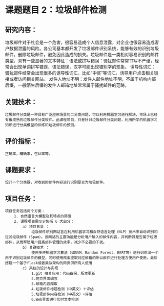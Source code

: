 课题题目 2：垃圾邮件检测 
=========================
研究内容： 
-----------
垃圾邮件对于社会是一个危害，很容易造成个人信息泄露，对企业也很容易造成客户数据泄露的风险。各公司基本都开发了垃圾邮件识别系统，能够有效的识别垃圾邮件，删除垃圾邮件，避免因此造成的损失。垃圾邮件是一类相对容易识别的邮件类型，具有一些显著的文本特征：语法或拼写错误：骚扰邮件常常书写不严谨，经常会出现单词拼写错误，语法错误，汉字可能出现错别字的现象。 
诱导性词汇：骚扰邮件经常会出现很多的诱导性词汇，比如“中奖”等词汇，诱导用户点击相关链接或者访问相关网站。 
发件人地址不明：发件人邮件地址不明，不属于机构内部后缀，一般陌生后缀的发件人邮箱地址常常属于骚扰邮件的范畴。 

关键技术： 
-----------
    垃圾邮件分类是一种具有广泛应用场景的二分类问题，可以利用机器学习进行解决，市场上已经有很成熟的垃圾邮件分类软件。此课程项目，只是针对垃圾邮件分类问题，利用所学的机器学习知识进行分类模型的训练和垃圾邮件的预测。 
评价指标： 
-----------
    正确率，精确率，召回率等。 
课题要求： 
----------
    设计一个分类器，对收到的邮件内容进行识别是否为垃圾邮件。
项目任务：
----------
    项目任务包括两个方面： 
        1. 自然语言大模型及其特点的调研 
        2. 课程项目需至少包括 6 大部分： 
            a) 项目背景 ：
                垃圾邮件识别网站旨在利用机器学习和自然语言处理（NLP）技术来自动识别和过滤垃圾邮件（Spam）。该网站的主要功能是分析用户输入的邮件内容，并判断其是否属于垃圾邮件，从而帮助用户提高邮件管理的效率，减少不必要的干扰。
            b) 关键技术 ：
                使用多种机器学习算法（如SVM、Random Forest、BERT等）进行训练出一个用于识别垃圾邮件的模型，同时使用爬虫提取对应邮箱的所以邮件进行处理方便用户使用，最后搭建一个基于flask或者类似架构的网页供所有人使用
            c) 系统的设计与实现 ：
                1.git 相关应用：代码备份，版本更新
                2.网页界面编写
                3.邮箱内容爬取
                4.垃圾邮件标题检测（中英文）＋评估
                5.垃圾邮件内容检测（中英文）+评估
                6.Web界面进行实时文本检测
